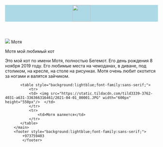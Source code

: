 <html>
    <head>
        <title> Мои любимые животные </title>  
</head> 
<body >
    <header style="background:lightblue;font-family:sans-serif;">
    <img src="https://i.imgur.com/1zmnYii.jpg" width="60px" height="55px"/> 
        </header>
        <main>
            <img src="https://static.tildacdn.com/tild3339-3762-4031-a631-336366316461/2021-04-01_00001.JPG"
                 <img src="https://static.tildacdn.com/tild3333-6437-4237-a535-653133393961/2021-04-02_00002_-_.JPG"
             <img src="https://static.tildacdn.com/tild6439-3938-4862-a338-326630303865/2021-04-02_00003.JPG"
    <h1 style= "font-family=sans-serif text-align:center; font-size=50px"> Мотя </h1>
        <p font-family="sans-serif font-size=20px"> Мотя мой любимый кот </p>
        <p style="font-family=sans-serif font-size=20px"> Это мой кот по имени Мотя, полностью Бегемот. Его день рождения 8 ноября 2019 году. Его любимые места на чемоданах, в диване, под столиком, на кресле, на столе на рисунках. Мотя очень любит охотится за ногами и валятся зайчиком. </p>

           <table style="background:lightblue;font-family:sans-serif;">
               <tr> 
               <td> <img src="https://static.tildacdn.com/tild3339-3762-4031-a631-336366316461/2021-04-01_00001.JPG" width="600px" height="550px"/>  </td>
               </tr>
               <tr>
                   <td>Мотя валяется</td>
               </tr>
           </table> 
        </main>
        <footer style="background:lightblue;font-family:sans-serif;">
            +973759403
            </footer> 
            
</body>
</html>
